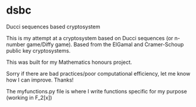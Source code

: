 # dsbc
Ducci sequences based cryptosystem 

This is my attempt at a cryptosystem based on Ducci sequences (or n-number game/Diffy game). Based from the ElGamal and Cramer-Schoup public key cryptosystems. 

This was built for my Mathematics honours project.

Sorry if there are bad practices/poor computational efficiency, let me know how I can improve. Thanks!

The myfunctions.py file is where I write functions specific for my purpose (working in F_2[x])
